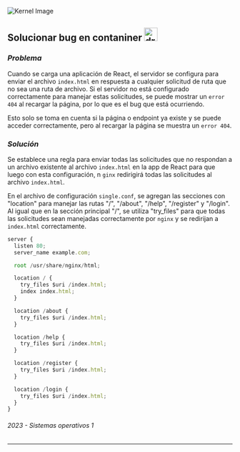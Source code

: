 ![Kernel Image](https://xakep.ru/wp-content/uploads/2021/11/365066/tux30-h.jpg "Banner | Linux Image")

## Solucionar bug en contaniner  <img src="https://media.tenor.com/dHk-LfzHrtwAAAAi/linux-computer.gif" alt="drawing" width="30"/>

### _Problema_
Cuando se carga una aplicación de React, el servidor se configura para enviar el archivo `index.html` en respuesta a cualquier solicitud de ruta que no sea una ruta de archivo. Si el servidor no está configurado correctamente para manejar estas solicitudes, se puede mostrar un `error 404` al recargar la página, por lo que es el bug que está ocurriendo.

Esto solo se toma en cuenta si la página o endpoint ya existe y se puede acceder correctamente, pero al recargar la página se muestra un `error 404`.

### _Solución_
Se establece una regla para enviar todas las solicitudes que no respondan a un archivo existente al archivo `index.html` en la app de React para que luego con esta configuración, n `ginx` redirigirá todas las solicitudes al archivo `index.html`.

En el archivo de configuración `single.conf`, se agregan las secciones con "location" para manejar las rutas "/", "/about", "/help", "/register" y "/login". Al igual que en la sección principal "/", se utiliza "try_files" para que todas las solicitudes sean manejadas correctamente por `nginx` y se redirijan a `index.html` correctamente.

```javascript
server {
  listen 80;
  server_name example.com;

  root /usr/share/nginx/html;

  location / {
    try_files $uri /index.html;
    index index.html;
  }

  location /about {
    try_files $uri /index.html;
  }

  location /help {
    try_files $uri /index.html;
  }

  location /register {
    try_files $uri /index.html;
  }

  location /login {
    try_files $uri /index.html;
  }
}
```

###### _2023 - Sistemas operativos 1_
---
